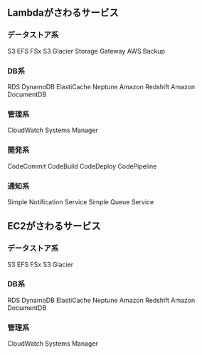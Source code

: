## Lambdaがさわるサービス
### データストア系
S3
EFS
FSx
S3 Glacier
Storage Gateway
AWS Backup

### DB系
RDS
DynamoDB
ElastiCache
Neptune
Amazon Redshift
Amazon DocumentDB

### 管理系
CloudWatch
Systems Manager

### 開発系
CodeCommit
CodeBuild
CodeDeploy
CodePipeline

### 通知系
Simple Notification Service
Simple Queue Service

## EC2がさわるサービス
### データストア系
S3
EFS
FSx
S3 Glacier

### DB系
RDS
DynamoDB
ElastiCache
Neptune
Amazon Redshift
Amazon DocumentDB

### 管理系
CloudWatch
Systems Manager
